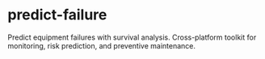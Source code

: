 # predict-failure
Predict equipment failures with survival analysis. Cross-platform toolkit for monitoring, risk prediction, and preventive maintenance.
